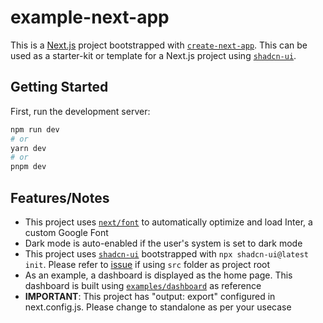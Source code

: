 # example-next-app

This is a [Next.js](https://nextjs.org/) project bootstrapped with [`create-next-app`](https://github.com/vercel/next.js/tree/canary/packages/create-next-app). This can be used as a starter-kit or template for a Next.js project using [`shadcn-ui`](https://ui.shadcn.com/docs/installation/next).

## Getting Started

First, run the development server:

```bash
npm run dev
# or
yarn dev
# or
pnpm dev
```

## Features/Notes

- This project uses [`next/font`](https://nextjs.org/docs/basic-features/font-optimization) to automatically optimize and load Inter, a custom Google Font
- Dark mode is auto-enabled if the user's system is set to dark mode
- This project uses [`shadcn-ui`](https://ui.shadcn.com/docs/installation/next) bootstrapped with `npx shadcn-ui@latest init`. Please refer to [issue](https://github.com/shadcn-ui/ui/issues/755) if using `src` folder as project root
- As an example, a dashboard is displayed as the home page. This dashboard is built using [`examples/dashboard`](https://ui.shadcn.com/examples/dashboard) as reference
- **IMPORTANT**: This project has "output: export" configured in next.config.js. Please change to standalone as per your usecase
